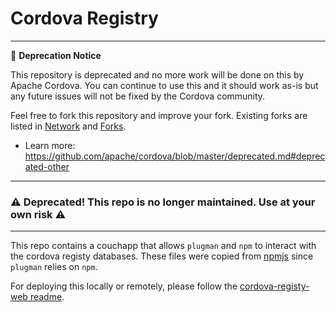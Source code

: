 Cordova Registry
================

---
📌 **Deprecation Notice**

This repository is deprecated and no more work will be done on this by Apache Cordova. You can continue to use this and it should work as-is but any future issues will not be fixed by the Cordova community.

Feel free to fork this repository and improve your fork. Existing forks are listed in [Network](../../network) and [Forks](../../network/members).

- Learn more: https://github.com/apache/cordova/blob/master/deprecated.md#deprecated-other
---

### :warning: Deprecated! This repo is no longer maintained. Use at your own risk :warning:
---

This repo contains a couchapp that allows `plugman` and `npm` to interact with the cordova registy databases. These files were copied from [npmjs](https://github.com/npm/npmjs.org/tree/master/registry) since `plugman` relies on `npm`.

For deploying this locally or remotely, please follow the [cordova-registy-web readme](https://github.com/apache/cordova-registry-web/blob/refactor/README.md).
